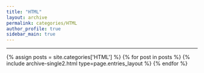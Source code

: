 ```yaml
---
title: "HTML"
layout: archive
permalink: categories/HTML
author_profile: true
sidebar_main: true
---
```


<!-- 공백이 포함되어 있는 카테고리 이름의 경우 site.categories['a b c'] 이런식으로! -->

***

{% assign posts = site.categories['HTML'] %}
{% for post in posts %} {% include archive-single2.html type=page.entries_layout %} {% endfor %}
